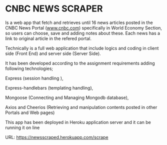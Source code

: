 # CNBC NEWS SCRAPER

Is a web app that fetch and retrieves until 16 news articles posted in the CNBC News Portal (www.cnbc.com) specifically in World Economy Section, so users can choose, save and adding notes about these. Each news has a link to original article in the refered portal.   

Technically is a full web application that include logics and coding in client side (Front End) and server side (Server Side).

It has been developed according to the  assignment requirements adding following technologies;

Express (session handling ),

Express-handlebars (templating handling),   

Mongoose (Connecting and Managing  Mongodb database),

Axios and Cheerios (Retrieving and manipulation  contents posted in other Portals and Web pages)

This app has been deployed in Heroku application server and it can be running it on line 

URL: https://newsscraped.herokuapp.com/scrape
#
